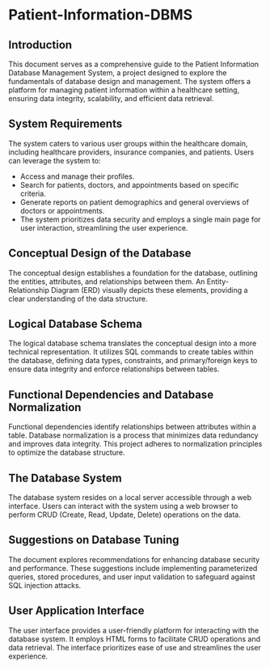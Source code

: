 # Patient-Information-DBMS
## Introduction
This document serves as a comprehensive guide to the Patient Information Database Management System, a project designed to explore the fundamentals of database design and management. The system offers a platform for managing patient information within a healthcare setting, ensuring data integrity, scalability, and efficient data retrieval.

## System Requirements
The system caters to various user groups within the healthcare domain, including healthcare providers, insurance companies, and patients. Users can leverage the system to:

- Access and manage their profiles.
- Search for patients, doctors, and appointments based on specific criteria.
- Generate reports on patient demographics and general overviews of doctors or appointments.
- The system prioritizes data security and employs a single main page for user interaction, streamlining the user experience.

## Conceptual Design of the Database
The conceptual design establishes a foundation for the database, outlining the entities, attributes, and relationships between them. An Entity-Relationship Diagram (ERD) visually depicts these elements, providing a clear understanding of the data structure.

## Logical Database Schema
The logical database schema translates the conceptual design into a more technical representation. It utilizes SQL commands to create tables within the database, defining data types, constraints, and primary/foreign keys to ensure data integrity and enforce relationships between tables.

## Functional Dependencies and Database Normalization
Functional dependencies identify relationships between attributes within a table. Database normalization is a process that minimizes data redundancy and improves data integrity. This project adheres to normalization principles to optimize the database structure.

## The Database System
The database system resides on a local server accessible through a web interface. Users can interact with the system using a web browser to perform CRUD (Create, Read, Update, Delete) operations on the data.

## Suggestions on Database Tuning
The document explores recommendations for enhancing database security and performance. These suggestions include implementing parameterized queries, stored procedures, and user input validation to safeguard against SQL injection attacks.

## User Application Interface
The user interface provides a user-friendly platform for interacting with the database system. It employs HTML forms to facilitate CRUD operations and data retrieval. The interface prioritizes ease of use and streamlines the user experience.
